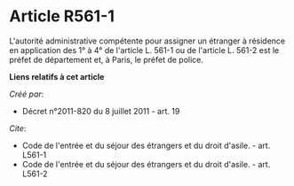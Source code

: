 # Article R561-1

L'autorité administrative compétente pour assigner un étranger à résidence en application des 1° à 4° de l'article L. 561-1
ou de l'article L. 561-2 est le préfet de département et, à Paris, le préfet de police.

**Liens relatifs à cet article**

_Créé par_:

  - Décret n°2011-820 du 8 juillet 2011 - art. 19

_Cite_:

  - Code de l'entrée et du séjour des étrangers et du droit d'asile. - art. L561-1
  - Code de l'entrée et du séjour des étrangers et du droit d'asile. - art. L561-2
